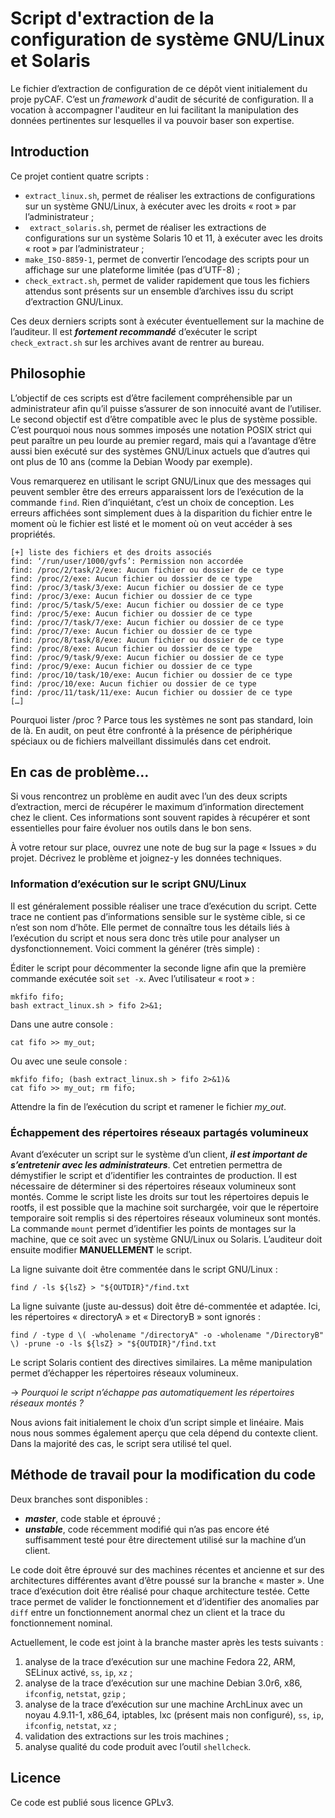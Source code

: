 # Script d'extraction de la configuration de système GNU/Linux et Solaris

Le fichier d’extraction de configuration de ce dépôt vient initialement du proje pyCAF. C’est un *framework* d'audit de sécurité de configuration. Il a vocation à accompagner l'auditeur en lui facilitant la manipulation des données pertinentes sur lesquelles il va pouvoir baser son expertise.

## Introduction

Ce projet contient quatre scripts :
* `extract_linux.sh`, permet de réaliser les extractions de configurations sur un système GNU/Linux, à exécuter avec les droits « root » par l’administrateur ;
* ` extract_solaris.sh`, permet de réaliser les extractions de configurations sur un système Solaris 10 et 11, à exécuter avec les droits « root » par l’administrateur ;
*  `make_ISO-8859-1`, permet de convertir l’encodage des scripts pour un affichage sur une plateforme limitée (pas d’UTF-8) ;
* `check_extract.sh`, permet de valider rapidement que tous les fichiers attendus sont présents sur un ensemble d’archives issu du script d’extraction GNU/Linux.

Ces deux derniers scripts sont à exécuter éventuellement sur la machine de l’auditeur. Il est _**fortement recommandé**_ d’exécuter le script `check_extract.sh` sur les archives avant de rentrer au bureau.

## Philosophie

L’objectif de ces scripts est d’être facilement compréhensible par un administrateur afin qu’il puisse s’assurer de son innocuité avant de l’utiliser. Le second objectif est d’être compatible avec le plus de système possible. C’est pourquoi nous nous sommes imposés une notation POSIX strict qui peut paraître un peu lourde au premier regard, mais qui a l’avantage d’être aussi bien exécuté sur des systèmes GNU/Linux actuels que d’autres qui ont plus de 10 ans (comme la Debian Woody par exemple).

Vous remarquerez en utilisant le script GNU/Linux que des messages qui peuvent sembler être des erreurs apparaissent lors de l’exécution de la commande `find`. Rien d’inquiétant, c’est un choix de conception. Les erreurs affichées sont simplement dues à la disparition du fichier entre le moment où le fichier est listé et le moment où on veut accéder à ses propriétés.

```
[+] liste des fichiers et des droits associés
find: ‘/run/user/1000/gvfs’: Permission non accordée
find: /proc/2/task/2/exe: Aucun fichier ou dossier de ce type
find: /proc/2/exe: Aucun fichier ou dossier de ce type
find: /proc/3/task/3/exe: Aucun fichier ou dossier de ce type
find: /proc/3/exe: Aucun fichier ou dossier de ce type
find: /proc/5/task/5/exe: Aucun fichier ou dossier de ce type
find: /proc/5/exe: Aucun fichier ou dossier de ce type
find: /proc/7/task/7/exe: Aucun fichier ou dossier de ce type
find: /proc/7/exe: Aucun fichier ou dossier de ce type
find: /proc/8/task/8/exe: Aucun fichier ou dossier de ce type
find: /proc/8/exe: Aucun fichier ou dossier de ce type
find: /proc/9/task/9/exe: Aucun fichier ou dossier de ce type
find: /proc/9/exe: Aucun fichier ou dossier de ce type
find: /proc/10/task/10/exe: Aucun fichier ou dossier de ce type
find: /proc/10/exe: Aucun fichier ou dossier de ce type
find: /proc/11/task/11/exe: Aucun fichier ou dossier de ce type
[…]
```
Pourquoi lister /proc ? Parce tous les systèmes ne sont pas standard, loin de là. En audit, on peut être confronté à la présence de périphérique spéciaux ou de fichiers malveillant dissimulés dans cet endroit.

## En cas de problème…

Si vous rencontrez un problème en audit avec l’un des deux scripts d’extraction, merci de récupérer le maximum d’information directement chez le client. Ces informations sont souvent rapides à récupérer et sont essentielles pour faire évoluer nos outils dans le bon sens.

À votre retour sur place, ouvrez une note de bug sur la page « Issues » du projet. Décrivez le problème et joignez-y les données techniques.

### Information d’exécution sur le script GNU/Linux

Il est généralement possible réaliser une trace d’exécution du script. Cette trace ne contient pas d’informations sensible sur le système cible, si ce n’est son nom d’hôte. Elle permet de connaître tous les détails liés à l’exécution du script et nous sera donc très utile pour analyser un dysfonctionnement. Voici comment la générer (très simple) :

Éditer le script pour décommenter la seconde ligne afin que la première commande exécutée soit `set -x`.  Avec l’utilisateur « root » :
```
mkfifo fifo;
bash extract_linux.sh > fifo 2>&1;
```
Dans une autre console :
```
cat fifo >> my_out;
```

Ou avec une seule console :
```
mkfifo fifo; (bash extract_linux.sh > fifo 2>&1)&
cat fifo >> my_out; rm fifo;
```

Attendre la fin de l’exécution du script et ramener le fichier *my_out*.

### Échappement des répertoires réseaux partagés volumineux

Avant d’exécuter un script sur le système d’un client, _**il est important de s’entretenir avec les administrateurs**_. Cet entretien permettra de démystifier le script et d’identifier les contraintes de production. Il est nécessaire de déterminer si des répertoires réseaux volumineux sont montés. Comme le script liste les droits sur tout les répertoires depuis le rootfs, il est possible que la machine soit surchargée, voir que le répertoire temporaire soit remplis si des répertoires réseaux volumineux sont montés.
La commande `mount` permet d’identifier les points de montages sur la machine, que ce soit avec un système GNU/Linux ou Solaris. L’auditeur doit ensuite modifier **MANUELLEMENT** le script.

La ligne suivante doit être commentée dans le script GNU/Linux :
```
find / -ls ${lsZ} > "${OUTDIR}"/find.txt
```

La ligne suivante (juste au-dessus) doit être dé-commentée et adaptée. Ici, les répertoires « directoryA » et « DirectoryB » sont ignorés :
```
find / -type d \( -wholename "/directoryA" -o -wholename "/DirectoryB" \) -prune -o -ls ${lsZ} > "${OUTDIR}"/find.txt
```

Le script Solaris contient des directives similaires. La même manipulation permet d’échapper les répertoires réseaux volumineux.

→ _Pourquoi le script n’échappe pas automatiquement les répertoires réseaux montés ?_

Nous avions fait initialement le choix d’un script simple et linéaire. Mais nous nous sommes également aperçu que cela dépend du contexte client. Dans la majorité des cas, le script sera utilisé tel quel.

## Méthode de travail pour la modification du code

Deux branches sont disponibles : 
* _**master**_, code stable et éprouvé ;
* _**unstable**_, code récemment modifié qui n’as pas encore été suffisamment testé pour être directement utilisé sur la machine d’un client.

Le code doit être éprouvé sur des machines récentes et ancienne et sur des architectures différentes avant d’être poussé sur la branche « master ». Une trace d’exécution doit être réalisé pour chaque architecture testée. Cette trace permet de valider le fonctionnement et d’identifier des anomalies par `diff` entre un fonctionnement anormal chez un client et la trace du fonctionnement nominal.

Actuellement, le code est joint à la branche master après les tests suivants :
1. analyse de la trace d’exécution sur une machine Fedora 22, ARM, SELinux activé, `ss`, `ip`, `xz` ;
2. analyse de la trace d’exécution sur une machine Debian 3.0r6, x86, `ifconfig`, `netstat`, `gzip` ;
3. analyse de la trace d’exécution sur une machine ArchLinux avec un noyau 4.9.11-1, x86_64, iptables, lxc (présent mais non configuré), `ss`, `ip`, `ifconfig`, `netstat`, `xz` ;
4. validation des extractions sur les trois machines ;
5. analyse qualité du code produit avec l’outil `shellcheck`.

## Licence
Ce code est publié sous licence GPLv3.
